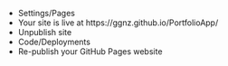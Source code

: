 <ul>
  <li>Settings/Pages</li>
  <li>Your site is live at https://ggnz.github.io/PortfolioApp/</li>
  <li>Unpublish site</li>
  <li>Code/Deployments</li>
  <li>Re-publish your GitHub Pages website </li>  
</ul>
